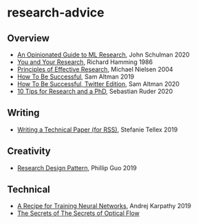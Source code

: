 # research-advice

## Overview

- [An Opinionated Guide to ML Research](http://joschu.net/blog/opinionated-guide-ml-research.html), John Schulman 2020
- [You and Your Research](http://www.cs.virginia.edu/~robins/YouAndYourResearch.html), Richard Hamming 1986
- [Principles of Effective Research](http://michaelnielsen.org/blog/principles-of-effective-research/), Michael Nielsen 2004
- [How To Be Successful](http://blog.samaltman.com/how-to-be-successful), Sam Altman 2019
- [How To Be Successful, Twitter Edition](https://threader.app/thread/1214274038933020672), Sam Altman 2020
- [10 Tips for Research and a PhD](https://ruder.io/10-tips-for-research-and-a-phd/), Sebastian Ruder 2020

## Writing
- [Writing a Technical Paper (for RSS)](https://h2r.cs.brown.edu/writing-a-technical-paper/), Stefanie Tellex 2019

## Creativity
- [Research Design Pattern](http://pgbovine.net/research-design-patterns.htm), Phillip Guo 2019


## Technical
- [A Recipe for Training Neural Networks](http://karpathy.github.io/2019/04/25/recipe/), Andrej Karpathy 2019
- [The Secrets of The Secrets of Optical Flow](https://perceiving-systems.blog/en/post/the-secrets-of-the-secrets-of-optical-flow)
